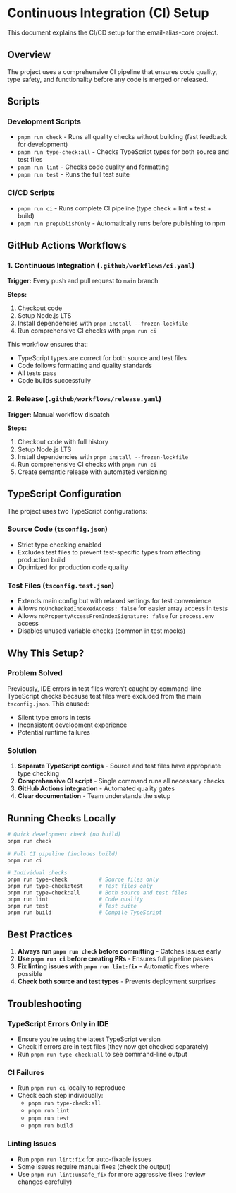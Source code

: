 # Continuous Integration (CI) Setup

This document explains the CI/CD setup for the email-alias-core project.

## Overview

The project uses a comprehensive CI pipeline that ensures code quality, type safety, and functionality before any code is merged or released.

## Scripts

### Development Scripts

- `pnpm run check` - Runs all quality checks without building (fast feedback for development)
- `pnpm run type-check:all` - Checks TypeScript types for both source and test files
- `pnpm run lint` - Checks code quality and formatting
- `pnpm run test` - Runs the full test suite

### CI/CD Scripts

- `pnpm run ci` - Runs complete CI pipeline (type check + lint + test + build)
- `pnpm run prepublishOnly` - Automatically runs before publishing to npm

## GitHub Actions Workflows

### 1. Continuous Integration (`.github/workflows/ci.yaml`)

**Trigger:** Every push and pull request to `main` branch

**Steps:**

1. Checkout code
2. Setup Node.js LTS
3. Install dependencies with `pnpm install --frozen-lockfile`
4. Run comprehensive CI checks with `pnpm run ci`

This workflow ensures that:

- TypeScript types are correct for both source and test files
- Code follows formatting and quality standards
- All tests pass
- Code builds successfully

### 2. Release (`.github/workflows/release.yaml`)

**Trigger:** Manual workflow dispatch

**Steps:**

1. Checkout code with full history
2. Setup Node.js LTS
3. Install dependencies with `pnpm install --frozen-lockfile`
4. Run comprehensive CI checks with `pnpm run ci`
5. Create semantic release with automated versioning

## TypeScript Configuration

The project uses two TypeScript configurations:

### Source Code (`tsconfig.json`)

- Strict type checking enabled
- Excludes test files to prevent test-specific types from affecting production build
- Optimized for production code quality

### Test Files (`tsconfig.test.json`)

- Extends main config but with relaxed settings for test convenience
- Allows `noUncheckedIndexedAccess: false` for easier array access in tests
- Allows `noPropertyAccessFromIndexSignature: false` for `process.env` access
- Disables unused variable checks (common in test mocks)

## Why This Setup?

### Problem Solved

Previously, IDE errors in test files weren't caught by command-line TypeScript checks because test files were excluded from the main `tsconfig.json`. This caused:

- Silent type errors in tests
- Inconsistent development experience
- Potential runtime failures

### Solution

1. **Separate TypeScript configs** - Source and test files have appropriate type checking
2. **Comprehensive CI script** - Single command runs all necessary checks
3. **GitHub Actions integration** - Automated quality gates
4. **Clear documentation** - Team understands the setup

## Running Checks Locally

```bash
# Quick development check (no build)
pnpm run check

# Full CI pipeline (includes build)
pnpm run ci

# Individual checks
pnpm run type-check          # Source files only
pnpm run type-check:test     # Test files only
pnpm run type-check:all      # Both source and test files
pnpm run lint                # Code quality
pnpm run test                # Test suite
pnpm run build               # Compile TypeScript
```

## Best Practices

1. **Always run `pnpm run check` before committing** - Catches issues early
2. **Use `pnpm run ci` before creating PRs** - Ensures full pipeline passes
3. **Fix linting issues with `pnpm run lint:fix`** - Automatic fixes where possible
4. **Check both source and test types** - Prevents deployment surprises

## Troubleshooting

### TypeScript Errors Only in IDE

- Ensure you're using the latest TypeScript version
- Check if errors are in test files (they now get checked separately)
- Run `pnpm run type-check:all` to see command-line output

### CI Failures

- Run `pnpm run ci` locally to reproduce
- Check each step individually:
  - `pnpm run type-check:all`
  - `pnpm run lint`
  - `pnpm run test`
  - `pnpm run build`

### Linting Issues

- Run `pnpm run lint:fix` for auto-fixable issues
- Some issues require manual fixes (check the output)
- Use `pnpm run lint:unsafe_fix` for more aggressive fixes (review changes carefully)
